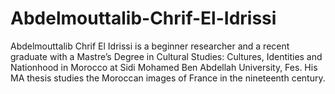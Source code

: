 # Abdelmouttalib-Chrif-El-Idrissi
Abdelmouttalib Chrif El Idrissi is a beginner researcher and a recent graduate with a Mastre’s Degree in Cultural Studies: Cultures, Identities and Nationhood in Morocco at Sidi Mohamed Ben Abdellah University, Fes. His MA thesis studies the Moroccan images of France in the nineteenth century.
